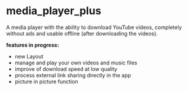 # media_player_plus

A media player with the ability to download YouTube videos, completely without ads and usable offline (after downloading the videos).


**features in progress:**
- new Layout
- manage and play your own videos and music files
- improve of download speed at low quality
- process external link sharing directly in the app
- picture in picture function
